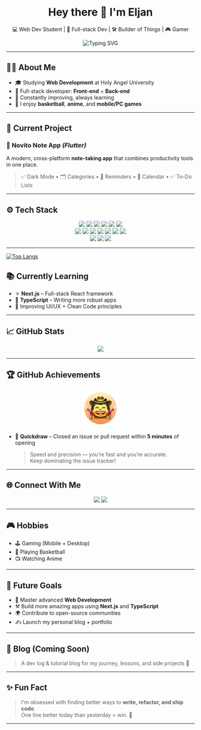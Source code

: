 <!-- Profile Header -->
<h1 align="center">Hey there 👋 I'm Eljan</h1>
<p align="center">💻 Web Dev Student | 🧠 Full-stack Dev | 🛠️ Builder of Things | 🎮 Gamer</p>

<p align="center">
  <img src="https://readme-typing-svg.demolab.com?font=Fira+Code&size=22&pause=1000&center=true&vCenter=true&width=435&lines=Web+Dev+Student+%F0%9F%93%9A;Passionate+about+Tech+%F0%9F%94%A5;Always+Learning+%F0%9F%93%96;Let%27s+Build+Something+Cool!+%F0%9F%9A%80" alt="Typing SVG" />
</p>

---

## 👨‍💻 About Me

- 🎓 Studying **Web Development** at Holy Angel University  
- 🔧 Full-stack developer: **Front-end** + **Back-end**  
- 🧠 Constantly improving, always learning  
- 🏀 I enjoy **basketball**, **anime**, and **mobile/PC games**

---

## 🚧 Current Project

### 📝 **Novito Note App** *(Flutter)*
A modern, cross-platform **note-taking app** that combines productivity tools in one place.

> ✅ Dark Mode • 🗂️ Categories • 🔔 Reminders • 📅 Calendar • ✅ To-Do Lists

---

## ⚙️ Tech Stack

<p align="center">
  <img src="https://img.shields.io/badge/HTML5-E34F26?style=flat-square&logo=html5&logoColor=white"/>
  <img src="https://img.shields.io/badge/CSS3-1572B6?style=flat-square&logo=css3&logoColor=white"/>
  <img src="https://img.shields.io/badge/JavaScript-F7DF1E?style=flat-square&logo=javascript&logoColor=black"/>
  <img src="https://img.shields.io/badge/TypeScript-3178C6?style=flat-square&logo=typescript&logoColor=white"/>
  <img src="https://img.shields.io/badge/Dart-0175C2?style=flat-square&logo=dart&logoColor=white"/>
  <img src="https://img.shields.io/badge/Flutter-02569B?style=flat-square&logo=flutter&logoColor=white"/>
  <br/>
  <img src="https://img.shields.io/badge/Angular-DD0031?style=flat-square&logo=angular&logoColor=white"/>
  <img src="https://img.shields.io/badge/Next.js-000000?style=flat-square&logo=next.js&logoColor=white"/>
  <img src="https://img.shields.io/badge/Node.js-339933?style=flat-square&logo=node.js&logoColor=white"/>
  <img src="https://img.shields.io/badge/MySQL-4479A1?style=flat-square&logo=mysql&logoColor=white"/>
  <img src="https://img.shields.io/badge/MongoDB-4ea94b?style=flat-square&logo=mongodb&logoColor=white"/>
  <img src="https://img.shields.io/badge/Firebase-FFCA28?style=flat-square&logo=firebase&logoColor=black"/>
  <img src="https://img.shields.io/badge/Netlify-00C7B7?style=flat-square&logo=netlify&logoColor=white"/>
  <br/>
  <img src="https://img.shields.io/badge/Git-F05033?style=flat-square&logo=git&logoColor=white"/>
  <img src="https://img.shields.io/badge/GitHub-181717?style=flat-square&logo=github&logoColor=white"/>
  <img src="https://img.shields.io/badge/Notion-000000?style=flat-square&logo=notion&logoColor=white"/>
</p>

---

[![Top Langs](https://github-readme-stats.vercel.app/api/top-langs/?username=eljan123&layout=donut)](https://github.com/eljan123/github-readme-stats)

## 📚 Currently Learning

- ⚛️ **Next.js** – Full-stack React framework  
- 🧠 **TypeScript** – Writing more robust apps  
- 🎨 Improving UI/UX + Clean Code principles

---

## 📈 GitHub Stats

<p align="center">
  <picture>
  <source
    srcset="https://github-readme-stats.vercel.app/api?username=eljan123&show_icons=true&theme=dark"
    media="(prefers-color-scheme: dark)"
  />
  <source
    srcset="https://github-readme-stats.vercel.app/api?username=eljan123&show_icons=true"
    media="(prefers-color-scheme: light), (prefers-color-scheme: no-preference)"
  />
  <img src="https://github-readme-stats.vercel.app/api?username=eljan123&show_icons=true" />
</picture>
</p>

---

## 🏆 GitHub Achievements

<p align="center">
  <img src="https://github.com/Schweinepriester/github-profile-achievements/blob/main/images/quickdraw-default.png?raw=true" width="100" alt="Quickdraw badge"/>
</p>

- 🏹 **Quickdraw** – Closed an issue or pull request within **5 minutes** of opening  
  > Speed and precision — you’re fast and you’re accurate.  
  > Keep dominating the issue tracker!

---

## 🌐 Connect With Me

<p align="center">
  <a href="https://www.linkedin.com/in/eljan-pamintuan-6149641a0/"><img src="https://img.shields.io/badge/LinkedIn-0077B5?style=flat-square&logo=linkedin&logoColor=white"/></a>
  <a href="https://github.com/eljan123"><img src="https://img.shields.io/badge/GitHub-181717?style=flat-square&logo=github&logoColor=white"/></a>
</p>

---

## 🎮 Hobbies

- 🕹️ Gaming (Mobile + Desktop)  
- 🏀 Playing Basketball  
- 📺 Watching Anime

---

## 🌱 Future Goals

- 🚀 Master advanced **Web Development**
- ⚒️ Build more amazing apps using **Next.js** and **TypeScript**
- 🌍 Contribute to open-source communities
- ✍️ Launch my personal blog + portfolio

---

## 📘 Blog (Coming Soon)

> A dev log & tutorial blog for my journey, lessons, and side projects 🚀

---

## ✨ Fun Fact

> I'm obsessed with finding better ways to **write, refactor, and ship code**.  
> One line better today than yesterday = win. 💪

---
